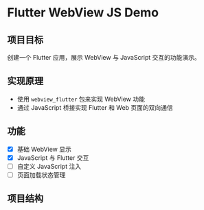 # Flutter WebView JS Demo

## 项目目标
创建一个 Flutter 应用，展示 WebView 与 JavaScript 交互的功能演示。

## 实现原理
- 使用 `webview_flutter` 包来实现 WebView 功能
- 通过 JavaScript 桥接实现 Flutter 和 Web 页面的双向通信

## 功能
- [x] 基础 WebView 显示
- [x] JavaScript 与 Flutter 交互
- [ ] 自定义 JavaScript 注入
- [ ] 页面加载状态管理

## 项目结构
